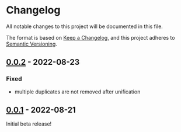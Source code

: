 # Changelog

All notable changes to this project will be documented in this file.

The format is based on [Keep a Changelog],
and this project adheres to [Semantic Versioning].

## [0.0.2] - 2022-08-23

### Fixed
- multiple duplicates are not removed after unification

## [0.0.1] - 2022-08-21

Initial beta release!

<!-- Links -->
[keep a changelog]: https://keepachangelog.com/en/1.0.0/
[semantic versioning]: https://semver.org/spec/v2.0.0.html

<!-- Versions -->
[0.0.2]: https://github.com/AlmostReliable/almostunified/releases/tag/v1.18-0.0.2-beta
[0.0.1]: https://github.com/AlmostReliable/almostunified/releases/tag/v1.18-0.0.1-beta
